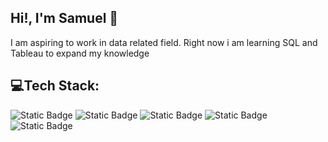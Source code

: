 ## Hi!, I'm Samuel 👋
I am aspiring to work in data related field. Right now i am learning SQL and Tableau to expand my knowledge 


## 💻Tech Stack:
![Static Badge](https://img.shields.io/badge/python-blue?style=for-the-badge&logo=python&logoColor=white) ![Static Badge](https://img.shields.io/badge/tensorflow-orange?style=for-the-badge&logo=tensorflow&logoColor=white) ![Static Badge](https://img.shields.io/badge/mysql-black?style=for-the-badge&logo=mysql&logoColor=white) ![Static Badge](https://img.shields.io/badge/c-gray?style=for-the-badge&logo=c&logoColor=white) ![Static Badge](https://img.shields.io/badge/lua-brown?style=for-the-badge&logo=lua&logoColor=white)


<!--
**SamuAnders/SamuAnders** is a ✨ _special_ ✨ repository because its `README.md` (this file) appears on your GitHub profile.

Here are some ideas to get you started:

- 🔭 I’m currently working on ...
- 🌱 I’m currently learning ...
- 👯 I’m looking to collaborate on ...
- 🤔 I’m looking for help with ...
- 💬 Ask me about ...
- 📫 How to reach me: ...
- 😄 Pronouns: ...
- ⚡ Fun fact: ...
-->
